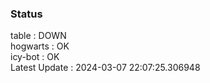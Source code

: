 ### Status


table : DOWN  
hogwarts : OK  
icy-bot : OK  
Latest Update : 2024-03-07 22:07:25.306948
